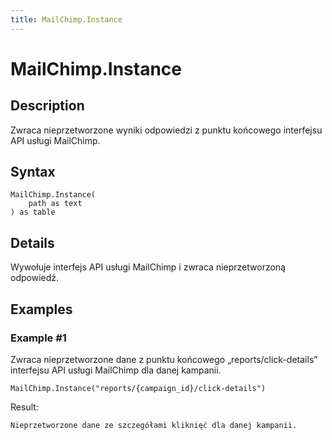 ```yaml
---
title: MailChimp.Instance
---
```


# MailChimp.Instance


## Description

Zwraca nieprzetworzone wyniki odpowiedzi z punktu końcowego interfejsu API usługi MailChimp.


## Syntax

```powerquery
MailChimp.Instance(
    path as text
) as table
```


## Details

Wywołuje interfejs API usługi MailChimp i zwraca nieprzetworzoną odpowiedź.


## Examples

### Example #1 
Zwraca nieprzetworzone dane z punktu końcowego „reports/click-details” interfejsu API usługi MailChimp dla danej kampanii.
```powerquery
MailChimp.Instance("reports/{campaign_id}/click-details")
```

Result: 
```powerquery
Nieprzetworzone dane ze szczegółami kliknięć dla danej kampanii.
```



